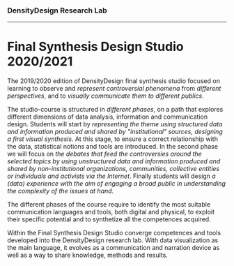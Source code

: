 ### DensityDesign Research Lab
***
# Final Synthesis Design Studio 2020/2021
The 2019/2020 edition of DensityDesign final synthesis studio focused on learning to observe and *represent controversial phenomena* from *different perspectives*, and to *visually communicate them to different publics*.

The studio-course is structured in *different phases*, on a path that explores different dimensions of data analysis, information and communication design. Students will start by *representing the theme using structured data and information produced and shared by "institutional" sources, designing a first visual synthesis*. At this stage, to ensure a correct relationship with the data, statistical notions and tools are introduced. In the second phase we will focus on *the debates that feed the controversies around the selected topics by using unstructured data and information produced and shared by non-institutional organizations, communities, collective entities or individuals and activists via the Internet*. Finally students will design *a (data) experience with the aim of engaging a broad public in understanding the complexity of the issues at hand*.

The different phases of the course require to identify the most suitable communication languages ​​and tools, both digital and physical, to exploit their specific potential and to synthetize all the competences acquired.

Within the Final Synthesis Design Studio converge competences and tools developed into the DensityDesign research lab. With data visualization as the main language, it evolves as a communication and narration device as well as a way to share knowledge, methods and results.
